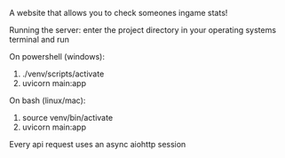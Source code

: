 A website that allows you to check someones ingame stats!

Running the server: enter the project directory in your operating systems terminal and run

On powershell (windows):

1. ./venv/scripts/activate
2. uvicorn main:app

On bash (linux/mac):

1. source venv/bin/activate
2. uvicorn main:app

Every api request uses an async aiohttp session

